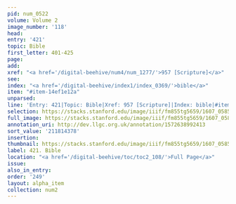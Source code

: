 ```yaml
---
pid: num_0522
volume: Volume 2
image_number: '118'
head:
entry: '421'
topic: Bible
first_letter: 401-425
page:
add:
xref: "<a href='/digital-beehive/num4/num_1277/'>957 [Scripture]</a>"
see:
index: "<a href='/digital-beehive/index1/index_0369/'>bible</a>"
item: "#item-14ef1e12a"
unparsed:
line: 'Entry: 421|Topic: Bible|Xref: 957 [Scripture]|Index: bible|#item-14ef1e12a'
selection: https://stacks.stanford.edu/image/iiif/fm855tg5659/1607_0585/907,4378,2897,661/full/0/default.jpg
full_image: https://stacks.stanford.edu/image/iiif/fm855tg5659/1607_0585/full/full/0/default.jpg
annotation_uri: http://dev.llgc.org.uk/annotation/1572638992413
sort_value: '211814378'
insertion:
thumbnail: https://stacks.stanford.edu/image/iiif/fm855tg5659/1607_0585/907,4378,600,180/250,/0/default.jpg
label: 421. Bible
location: "<a href='/digital-beehive/toc/toc2_108/'>Full Page</a>"
issue:
also_in_entry:
order: '249'
layout: alpha_item
collection: num2
---
```

